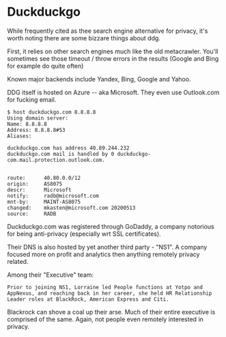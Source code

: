 Duckduckgo
==========


While frequently cited as thee search engine alternative for privacy, it's worth noting there are some bizzare things about ddg.

First, it relies on other search engines much like the old metacrawler.  You'll sometimes see those timeout / throw errors in the results (Google and Bing for example do quite often)

Known major backends include Yandex, Bing, Google and Yahoo.

DDG itself is hosted on Azure -- aka Microsoft.  They even use Outlook.com for fucking email.

```
$ host duckduckgo.com 8.8.8.8
Using domain server:
Name: 8.8.8.8
Address: 8.8.8.8#53
Aliases: 

duckduckgo.com has address 40.89.244.232
duckduckgo.com mail is handled by 0 duckduckgo-com.mail.protection.outlook.com.


route:      40.80.0.0/12
origin:     AS8075
descr:      Microsoft
notify:     radb@microsoft.com
mnt-by:     MAINT-AS8075
changed:    mkasten@microsoft.com 20200513
source:     RADB
```


Duckduckgo.com was registered through GoDaddy, a company notorious for being anti-privacy (especially wrt SSL certificates).

Their DNS is also hosted by yet another third party - "NS1".  A company focused more on profit and analytics then anything remotely privacy related.

Among their "Executive" team:
   ```
   Prior to joining NS1, Lorraine led People functions at Yotpo and
   AppNexus, and reaching back in her career, she held HR Relationship
   Leader roles at BlackRock, American Express and Citi.
   ```
   
   Blackrock can shove a coal up their arse.  Much of their entire executive is comprised of the same.  Again, not people even remotely interested in privacy.
   
